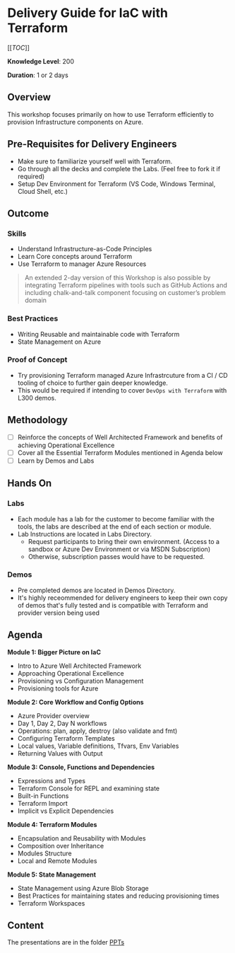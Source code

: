 # Delivery Guide for IaC with Terraform

 [[_TOC_]]

 **Knowledge Level**: 200

**Duration**: 1 or 2 days


## Overview

This workshop focuses primarily on how to use Terraform efficiently to provision Infrastructure components on Azure. 

## Pre-Requisites for Delivery Engineers

* Make sure to familiarize yourself well with Terraform. 
* Go through all the decks and complete the Labs. (Feel free to fork it if required)
* Setup Dev Environment for Terraform (VS Code, Windows Terminal, Cloud Shell, etc.)

## Outcome

### Skills

* Understand Infrastructure-as-Code Principles
* Learn Core concepts around Terraform
* Use Terraform to manager Azure Resources

> An extended 2-day version of this Workshop is also possible by integrating Terraform pipelines with tools such as GitHub Actions and including chalk-and-talk component focusing on customer’s problem domain

### Best Practices

* Writing Reusable and maintainable code with Terraform
* State Management on Azure

### Proof of Concept

* Try provisioning Terraform managed Azure Infrastrcuture from a CI / CD tooling of choice to further gain deeper knowledge.
* This would be required if intending to cover `DevOps with Terraform` with L300 demos.

##  Methodology

- [ ] Reinforce the concepts of Well Architected Framework and benefits of achieving Operational Excellence
- [ ] Cover all the Essential Terraform Modules mentioned in Agenda below
- [ ] Learn by Demos and Labs

## Hands On

### Labs

* Each module has a lab for the customer to become familiar with the tools, the labs are described at the end of each section or module. 
* Lab Instructions are located in Labs Directory.
    * Request participants to bring their own environment. (Access to a sandbox or Azure Dev Environment or via MSDN Subscription)
    * Otherwise, subscription passes would have to be requested.

### Demos
*  Pre completed demos are located in Demos Directory. 
*  It's highly receommended for delivery engineers to keep their own copy of demos that's fully tested and is compatible with Terraform and provider version being used


## Agenda

**Module 1: Bigger Picture on IaC**
* Intro to Azure Well Architected Framework
* Approaching Operational Excellence
* Provisioning vs Configuration Management
* Provisioning tools for Azure 

**Module 2: Core Workflow and Config Options**
* Azure Provider overview
* Day 1, Day 2, Day N workflows 
* Operations: plan, apply, destroy (also validate and fmt)
* Configuring Terraform Templates
* Local values, Variable definitions, Tfvars, Env Variables
* Returning Values with Output

**Module 3: Console, Functions and Dependencies**
* Expressions and Types
* Terraform Console for REPL and examining state
* Built-in Functions
* Terraform Import
* Implicit vs Explicit Dependencies

**Module 4: Terraform Modules**
* Encapsulation and Reusability with Modules
* Composition over Inheritance
* Modules Structure
* Local and Remote Modules

**Module 5: State Management**
* State Management using Azure Blob Storage
* Best Practices for maintaining states and reducing provisioning times
* Terraform Workspaces 

## Content

The presentations are in the folder [PPTs](https://dev.azure.com/CEandS/_git/Introduction%20to%20%20Infrastructure%20as%20Code%20using%20Terraform?path=/PPTs&version=GBmain)
